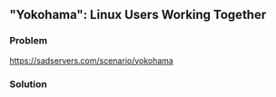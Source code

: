 ## "Yokohama": Linux Users Working Together

### Problem

https://sadservers.com/scenario/yokohama

### Solution

